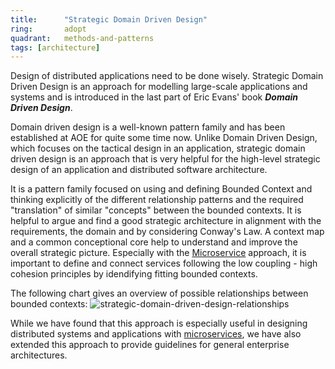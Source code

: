 ```yaml
---
title:      "Strategic Domain Driven Design"
ring:       adopt
quadrant:   methods-and-patterns
tags: [architecture]
---
```


Design of distributed applications need to be done wisely. Strategic Domain Driven Design is an approach for modelling large-scale applications and systems and is introduced in the last part of Eric Evans' book _**Domain Driven Design**_.

Domain driven design is a well-known pattern family and has been established at AOE for quite some time now. Unlike Domain Driven Design, which focuses on the tactical design in an application, strategic domain driven design is an approach that is very helpful for the high-level strategic design of an application and distributed software architecture.

It is a pattern family focused on using and defining Bounded Context and thinking explicitly of the different relationship patterns and the required "translation" of similar "concepts" between the bounded contexts. It is helpful to argue and find a good strategic architecture in alignment with the requirements, the domain and by considering Conway's Law.
A context map and a common conceptional core help to understand and improve the overall strategic picture. Especially with the [Microservice](/methods-and-patterns/microservices/) approach, it is important to define and connect services following the low coupling - high cohesion principles by idendifying fitting bounded contexts.

The following chart gives an overview of possible relationships between bounded contexts:
![strategic-domain-driven-design-relationships](/images/strategic-domain-driven-design-relationships.png)

While we have found that this approach is especially useful in designing distributed systems and applications with [microservices](/methods-and-patterns/microservices/), we have also extended this approach to provide guidelines for general enterprise architectures.